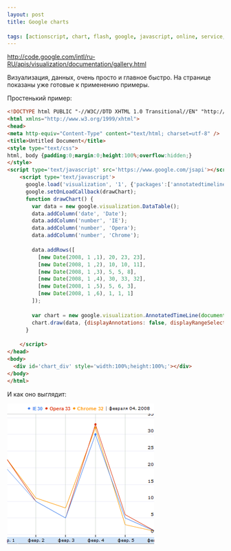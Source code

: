 ```yaml
---
layout: post
title: Google charts

tags: [actionscript, chart, flash, google, javascript, online, service, tool]
---
```


http://code.google.com/intl/ru-RU/apis/visualization/documentation/gallery.html

Визуализация, данных, очень просто и главное быстро. На странице показаны уже готовые к применению примеры.

Простенький пример:

```html
<!DOCTYPE html PUBLIC "-//W3C//DTD XHTML 1.0 Transitional//EN" "http://www.w3.org/TR/xhtml1/DTD/xhtml1-transitional.dtd">
<html xmlns="http://www.w3.org/1999/xhtml">
<head>
<meta http-equiv="Content-Type" content="text/html; charset=utf-8" />
<title>Untitled Document</title>
<style type="text/css">
html, body {padding:0;margin:0;height:100%;overflow:hidden;}
</style>
<script type='text/javascript' src='https://www.google.com/jsapi'></script>
    <script type='text/javascript'>
      google.load('visualization', '1', {'packages':['annotatedtimeline']});
      google.setOnLoadCallback(drawChart);
      function drawChart() {
        var data = new google.visualization.DataTable();
        data.addColumn('date', 'Date');
        data.addColumn('number', 'IE');
        data.addColumn('number', 'Opera');
        data.addColumn('number', 'Chrome');

        data.addRows([
          [new Date(2008, 1 ,1), 20, 23, 23],
          [new Date(2008, 1 ,2), 10, 10, 11],
          [new Date(2008, 1 ,3), 5, 5, 8],
          [new Date(2008, 1 ,4), 30, 33, 32],
          [new Date(2008, 1 ,5), 5, 6, 3],
          [new Date(2008, 1 ,6), 1, 1, 1]
        ]);

        var chart = new google.visualization.AnnotatedTimeLine(document.getElementById('chart_div'));
        chart.draw(data, {displayAnnotations: false, displayRangeSelector: false, displayZoomButtons: false});
      }

    </script>
</head>
<body>
  <div id='chart_div' style='width:100%;height:100%;'></div>
</body>
</html>
```

И как оно выглядит:

![screenshot](/images/wp/1.png)
